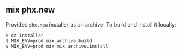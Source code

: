 ## mix phx.new

Provides `phx.new` installer as an archive. To build and install it locally:

    $ cd installer
    $ MIX_ENV=prod mix archive.build
    $ MIX_ENV=prod mix mix archive.install
